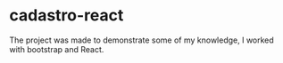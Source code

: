 # cadastro-react

The project was made to demonstrate some of my knowledge, I worked with bootstrap and React.
